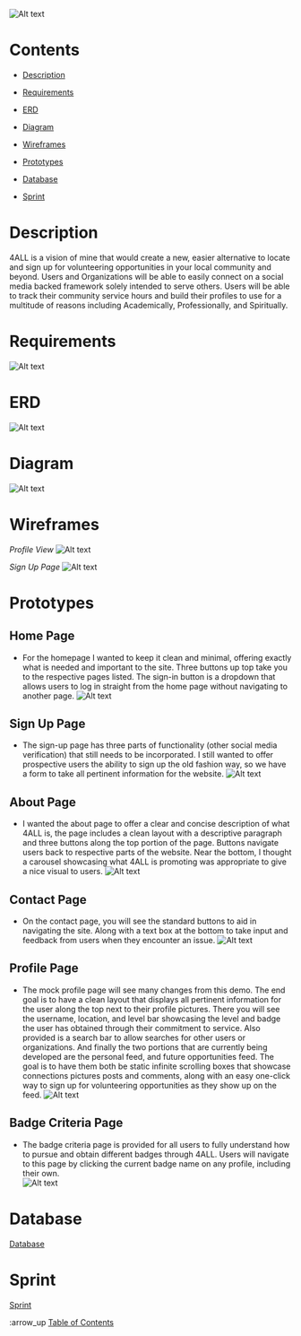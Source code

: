 ![Alt text](https://github.com/wesleykarle/4ALL/blob/master/Logo%20(4ALL).jpg "Logo")


# Contents  
- [Description](#description)  

- [Requirements](#requirements) 

- [ERD](#erd) 

- [Diagram](#diagram)

- [Wireframes](#wireframes)

- [Prototypes](#prototypes) 

- [Database](#database)

- [Sprint](#sprint)

<a name="desciption"/>
<a name="requirements"/>
<a name="erd"/>
<a name="wireframes"/>
<a name="prototypes"/>
<a name="database"/>
<a name="sprint">

# Description
4ALL is a vision of mine that would create a new, easier alternative to locate and sign up for volunteering opportunities in your local community and beyond. Users and Organizations will be able to easily connect on a social media backed framework solely intended to serve others. Users will be able to track their community service hours and build their profiles to use for a multitude of reasons including Academically, Professionally, and Spiritually. 


# Requirements
![Alt text](https://github.com/wesleykarle/4ALL/blob/master/Documents/RTM.png)


# ERD
![Alt text](https://github.com/wesleykarle/4ALL/blob/master/Documents/Entity%20Relationship%20Diagram%20(ERD).png)


# Diagram
![Alt text](https://github.com/wesleykarle/4ALL/blob/master/Documents/Database%20Diagram.png)


# Wireframes
*Profile View*
![Alt text](https://github.com/wesleykarle/4ALL/blob/master/Wireframes/Logon%20Page.PNG)

*Sign Up Page*
![Alt text](https://github.com/wesleykarle/4ALL/blob/master/Wireframes/Sign%20Up%20Page.PNG)


# Prototypes
## Home Page
- For the homepage I wanted to keep it clean and minimal, offering exactly what is needed and important to the site. Three buttons up top take you to the respective pages listed. The sign-in button is a dropdown that allows users to log in straight from the home page without navigating to another page.
![Alt text](https://github.com/wesleykarle/4ALL/blob/master/Mock%20Pages/Home.png)  
## Sign Up Page
- The sign-up page has three parts of functionality (other social media verification) that still needs to be incorporated. I still wanted to offer prospective users the ability to sign up the old fashion way, so we have a form to take all pertinent information for the website. 
![Alt text](https://github.com/wesleykarle/4ALL/blob/master/Mock%20Pages/Sign%20Up.png)
## About Page
- I wanted the about page to offer a clear and concise description of what 4ALL is, the page includes a clean layout with a descriptive paragraph and three buttons along the top portion of the page. Buttons navigate users back to respective parts of the website. Near the bottom, I thought a carousel showcasing what 4ALL is promoting was appropriate to give a nice visual to users. 
![Alt text](https://github.com/wesleykarle/4ALL/blob/master/Mock%20Pages/About.png)
## Contact Page
- On the contact page, you will see the standard buttons to aid in navigating the site. Along with a text box at the bottom to take input and feedback from users when they encounter an issue. 
![Alt text](https://github.com/wesleykarle/4ALL/blob/master/Mock%20Pages/Contact.png)
## Profile Page
- The mock profile page will see many changes from this demo. The end goal is to have a clean layout that displays all pertinent information for the user along the top next to their profile pictures. There you will see the username, location, and level bar showcasing the level and badge the user has obtained through their commitment to service. Also provided is a search bar to allow searches for other users or organizations. And finally the two portions that are currently being developed are the personal feed, and future opportunities feed. The goal is to have them both be static infinite scrolling boxes that showcase connections pictures posts and comments, along with an easy one-click way to sign up for volunteering opportunities as they show up on the feed. 
![Alt text](https://github.com/wesleykarle/4ALL/blob/master/Mock%20Pages/Updated%20Profile.png)
## Badge Criteria Page
- The badge criteria page is provided for all users to fully understand how to pursue and obtain different badges through 4ALL. Users will navigate to this page by clicking the current badge name on any profile, including their own.  
![Alt text](https://github.com/wesleykarle/4ALL/blob/master/Mock%20Pages/Badge%20Criteria.png)


# Database 
[Database](https://github.com/wesleykarle/4ALL/blob/master/Project%20Code/Database)


# Sprint
[Sprint](https://github.com/wesleykarle/4ALL/projects/2)

:arrow_up [Table of Contents](#contents)
<a name="contents"/>
